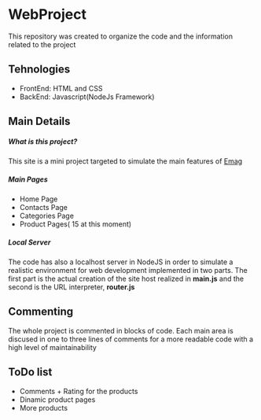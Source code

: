 # WebProject
This repository was created to organize the code and the information related to the project

## Tehnologies
* FrontEnd: HTML and CSS
* BackEnd: Javascript(NodeJs Framework)

## Main Details
##### What is this project?
This site is a mini project targeted to simulate the main features of [Emag](www.emag.ro)

##### Main Pages
* Home Page
* Contacts Page
* Categories Page
* Product Pages( 15 at this moment)
##### Local Server
The code has also a localhost server in NodeJS in order to simulate a realistic environment for web development implemented in two parts.
The first part is the actual creation of the site host realized in **main.js** and the second is the URL interpreter, **router.js**


## Commenting
The whole project is commented in blocks of code. Each main area is discused in one to three lines of comments for a more readable code with a high level of maintainability

## ToDo list
* Comments + Rating for the products
* Dinamic product pages
* More products
